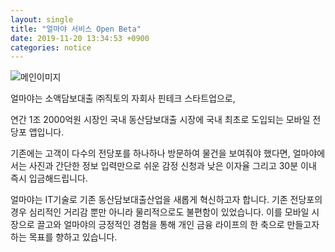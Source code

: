 ```yaml
---
layout: single
title: "얼마야 서비스 Open Beta"
date: 2019-11-20 13:34:53 +0900
categories: notice
---
```


![메인이미지]({{site.baseurl}}/assets/img/20191120_1.png)

얼마야는 소액담보대출
㈜직토의 자회사 핀테크 스타트업으로,

연간 1조 2000억원 시장인
국내 동산담보대출 시장에
국내 최초로 도입되는
모바일 전당포 앱입니다.

기존에는 고객이 다수의 전당포를
하나하나 방문하여 물건을 보여줘야 했다면,
얼마야에서는
사진과 간단한 정보 입력만으로
쉬운 감정 신청과 낮은 이자율
그리고 30분 이내 즉시 입금해드립니다.

얼마야는 IT기술로
기존 동산담보대출산업을
새롭게 혁신하고자 합니다.
기존 전당포의 경우
심리적인 거리감 뿐만 아니라
물리적으로도 불편함이 있었습니다.
이를 모바일 시장으로 끌고와
얼마야의 긍정적인 경험을 통해
개인 금융 라이프의 한 축으로
만들고자 하는 목표를 향하고 있습니다.